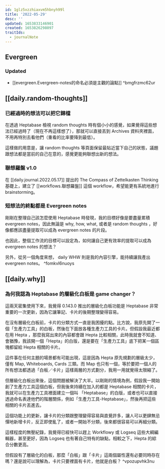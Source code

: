 ```yaml
---
id: 1glz5xzzhiaxvm5hbnyh99l
title: '2022-05-29'
desc: ''
updated: 1653833146901
created: 1653826298097
traitIds:
  - journalNote
---
```


## Evergreen

### Updated 
- [[evergreen.Evergreen-notes的命名必須是主觀的論點]] ^bmgfrzmc62ur

## [[daily.random-thoughts]]

### 已經過時的想法可以把它歸檔

在透過 Heptabase 檢視 random thoughts 時有個小小的感覺，如果覺得這些想法已經過時了（現在不再這樣想了），那就可以直接丟到 Archives 資料夾裡面，不用再特別去看他們（重看的比率要降到最低）。

這樣做的用意是，讓 random thoughts 等頁面保留最貼近當下自己的狀態，議題跟想法都是當前的自己在意的，感覺更能夠聯想出新的想法。

### 聯想羅盤 v1.0

在 [[daily.journal.2022.05.17]] 提出的 The Compass of Zettelkasten Thinking 基礎上，建立了 [[workflows.聯想羅盤]] 這個 workflow，希望能更有系統地進行 brainstorming。

### 短想法的終點都是 Evergreen notes

剛剛在整理自己該怎麼使用 Heptabase 時發現，我的目標好像是要盡量累積 evergreen notes，因此無論是 why, how, what, 或者是 random thoughts ，好像都應該盡量提取可以成為 evergreen notes 的片段。

也因此，整個工作流的目標可以設定為，如何讓自己更有效率的提取可以成為 evergreen notes 的想法？

另外，從另一個角度來想， daily WHW 則是我的內容引擎，能持續讓我產出 evergreen notes。 ^fomkvl6nuoys

## [[daily.why]]

### 為何我認為 Heptabase 的層級化白板是 game changer？

這兩天密集使用下來，我覺得 0.143.0 推出的層級化白板功能是 Heptabase 非常重要的一次更新，因為它讓筆記、卡片的後期整理變得容易。

在沒有層級化白板前，卡片的分類方式一直是我困擾的點。比方說，我原先開了一個「生產力工具」的白板，然後在下面放各種生產力工具的卡片。但假設我最近都在用 Hepta ，那麼我寫出來的內容都會跟 Hepta 比較相關，此時我就會不知道、會猶豫，我該開一個「Hepta」的白版，還是要在「生產力工具」底下把某一個區塊都留給 Hepta 相關的卡片。

這件事在任何主題的場景都有可能出現，這是因為 Hepta 原先規劃的層級太少，僅有 Map, Whiteboards, Cards 三類。而 Map 也只有一個，等於要把一個人的所有想法都透過「白板／卡片」這樣兩層的方式劃分，我用一用就覺得太限縮了。

但層級化白板出來後，這個問題被解決了大半。以剛剛的情境為例，假設我一開始創了生產力工具這個白板，但我後來持續在加入的都是 Heptabase 相關的卡片，我就可以在生產力工具裡面建立一個叫 「Heptabase」的白版，或者也可以直接透過命名表達他們的階層關係，例如「生產力工具-Heptabase」，然後再把這些相關的卡片丟進去。

這個功能上的更新，讓卡片的分類跟整理變得容易與直覺許多，讓人可以更肆無忌憚地新增卡片，反正即使亂了，或者一開始不分類，後來都很容易可以再細分類。

這樣程度的無壓紀錄，我覺得已經快可以趕上 Workflowy 或 Logseq 這些大綱編輯器，甚至更好，因為 Logseq 也有著自己特有的缺點，相較之下，Hepta 的綜合分數更高。

但假設有了層級化的白板，那麼「白板」跟「卡片」這兩個屬性還有必要同時存在嗎？還是說可以理解為，卡片只要裡面有卡片，他就是白板？ ^vpozupvhk3nu